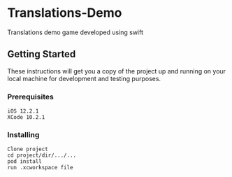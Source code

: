 # Translations-Demo
Translations demo game developed using swift

## Getting Started

These instructions will get you a copy of the project up and running on your local machine for development and testing purposes.

### Prerequisites

```
iOS 12.2.1
XCode 10.2.1
```

### Installing

```
Clone project
cd project/dir/.../...
pod install
run .xcworkspace file
```
